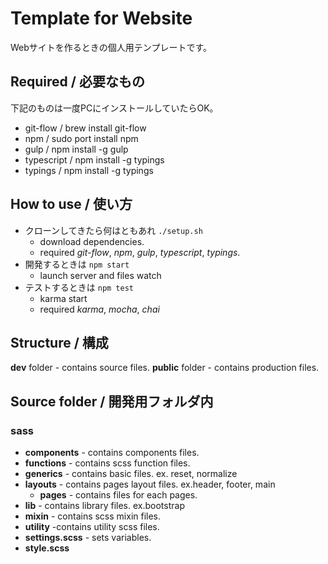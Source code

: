 # Template for Website

Webサイトを作るときの個人用テンプレートです。

## Required / 必要なもの

下記のものは一度PCにインストールしていたらOK。

* git-flow / brew install git-flow
* npm / sudo port install npm
* gulp / npm install -g gulp
* typescript / npm install -g typings
* typings / npm install -g typings

## How to use / 使い方

* クローンしてきたら何はともあれ `./setup.sh`
    * download dependencies.
    * required *git-flow*, *npm*, *gulp*, *typescript*, *typings*.
* 開発するときは `npm start`
    * launch server and files watch
* テストするときは `npm test`
    * karma start
    * required *karma*, *mocha*, *chai*

## Structure / 構成

**dev** folder - contains source files.
**public** folder - contains production files.

## Source folder / 開発用フォルダ内

### sass

* **components** - contains components files.  
* **functions** - contains scss function files.  
* **generics** - contains basic files. ex. reset, normalize  
* **layouts** - contains pages layout files. ex.header, footer, main  
    * **pages** - contains files for each pages.   
* **lib** - contains library files. ex.bootstrap  
* **mixin** - contains scss mixin files.  
* **utility** -contains utility scss files.  
* **settings.scss** - sets variables.  
* **style.scss**
